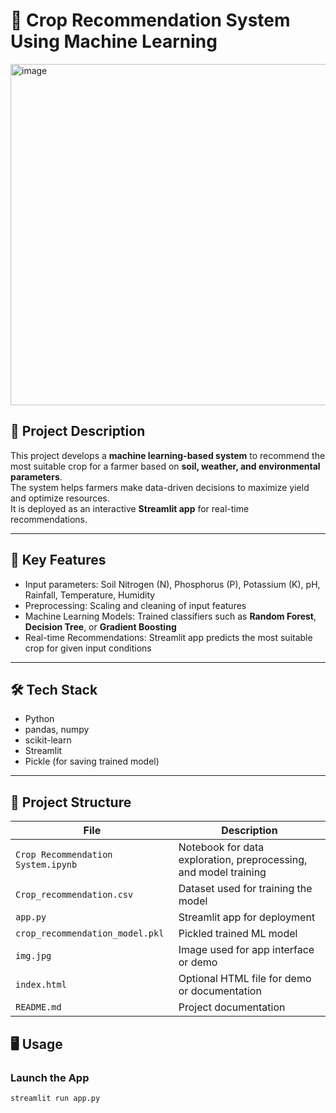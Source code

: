 # 🌾 Crop Recommendation System Using Machine Learning

<img width="1018" height="546" alt="image" src="https://github.com/user-attachments/assets/098aff26-d6a7-4a63-b57f-b37f416787dc" />


## 📌 Project Description
This project develops a **machine learning-based system** to recommend the most suitable crop for a farmer based on **soil, weather, and environmental parameters**.  
The system helps farmers make data-driven decisions to maximize yield and optimize resources.  
It is deployed as an interactive **Streamlit app** for real-time recommendations.

---

## 🚀 Key Features
- Input parameters: Soil Nitrogen (N), Phosphorus (P), Potassium (K), pH, Rainfall, Temperature, Humidity  
- Preprocessing: Scaling and cleaning of input features  
- Machine Learning Models: Trained classifiers such as **Random Forest**, **Decision Tree**, or **Gradient Boosting**  
- Real-time Recommendations: Streamlit app predicts the most suitable crop for given input conditions  

---

## 🛠 Tech Stack
- Python  
- pandas, numpy  
- scikit-learn  
- Streamlit  
- Pickle (for saving trained model)

---

## 📂 Project Structure
| File | Description |
|------|-------------|
| `Crop Recommendation System.ipynb` | Notebook for data exploration, preprocessing, and model training |
| `Crop_recommendation.csv` | Dataset used for training the model |
| `app.py` | Streamlit app for deployment |
| `crop_recommendation_model.pkl` | Pickled trained ML model |
| `img.jpg` | Image used for app interface or demo |
| `index.html` | Optional HTML file for demo or documentation |
| `README.md` | Project documentation |



## 🖥️ Usage
### Launch the App
```bash
streamlit run app.py
